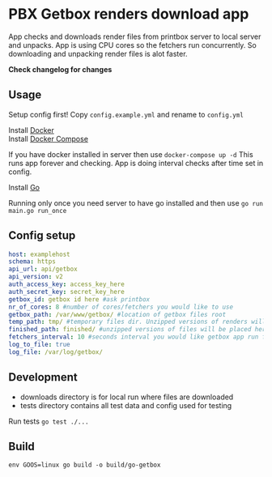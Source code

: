 # PBX Getbox renders download app

App checks and downloads render files from printbox server to local server and unpacks.
App is using CPU cores so the fetchers run concurrently. So downloading and unpacking render files is alot faster.

**Check changelog for changes**

## Usage

Setup config first! Copy ```config.example.yml``` and rename to ```config.yml```

Install [Docker](https://docs.docker.com/install/)  
Install [Docker Compose](https://docs.docker.com/compose/install/)  

If you have docker installed in server then use ```docker-compose up -d```
This runs app forever and checking. App is doing interval checks after time set in config.

Install [Go](https://golang.org/doc/install)  

Running only once you need server to have go installed and then use ```go run main.go run_once```

## Config setup

```yml
host: examplehost
schema: https
api_url: api/getbox
api_version: v2
auth_access_key: access_key_here
auth_secret_key: secret_key_here
getbox_id: getbox id here #ask printbox
nr_of_cores: 8 #number of cores/fetchers you would like to use
getbox_path: /var/www/getbox/ #location of getbox files root
temp_path: tmp/ #temporary files dir. Unzipped versions of renders will be downloaded here
finished_path: finished/ #unzipped versions of files will be placed here
fetchers_interval: 10 #seconds interval you would like getbox app run fetchers
log_to_file: true
log_file: /var/log/getbox/
```

## Development

- downloads directory is for local run where files are downloaded
- tests directory contains all test data and config used for testing

Run tests ```go test ./...```

## Build

```env GOOS=linux go build -o build/go-getbox```